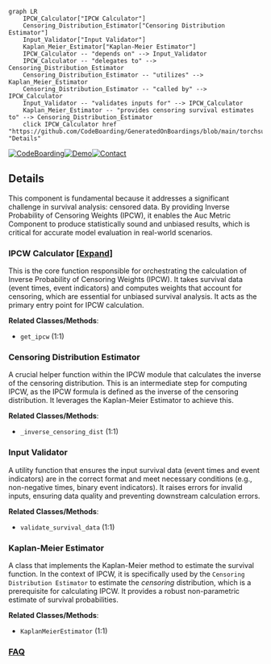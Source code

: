 ```mermaid
graph LR
    IPCW_Calculator["IPCW Calculator"]
    Censoring_Distribution_Estimator["Censoring Distribution Estimator"]
    Input_Validator["Input Validator"]
    Kaplan_Meier_Estimator["Kaplan-Meier Estimator"]
    IPCW_Calculator -- "depends on" --> Input_Validator
    IPCW_Calculator -- "delegates to" --> Censoring_Distribution_Estimator
    Censoring_Distribution_Estimator -- "utilizes" --> Kaplan_Meier_Estimator
    Censoring_Distribution_Estimator -- "called by" --> IPCW_Calculator
    Input_Validator -- "validates inputs for" --> IPCW_Calculator
    Kaplan_Meier_Estimator -- "provides censoring survival estimates to" --> Censoring_Distribution_Estimator
    click IPCW_Calculator href "https://github.com/CodeBoarding/GeneratedOnBoardings/blob/main/torchsurv/IPCW_Calculator.md" "Details"
```

[![CodeBoarding](https://img.shields.io/badge/Generated%20by-CodeBoarding-9cf?style=flat-square)](https://github.com/CodeBoarding/GeneratedOnBoardings)[![Demo](https://img.shields.io/badge/Try%20our-Demo-blue?style=flat-square)](https://www.codeboarding.org/demo)[![Contact](https://img.shields.io/badge/Contact%20us%20-%20contact@codeboarding.org-lightgrey?style=flat-square)](mailto:contact@codeboarding.org)

## Details

This component is fundamental because it addresses a significant challenge in survival analysis: censored data. By providing Inverse Probability of Censoring Weights (IPCW), it enables the Auc Metric Component to produce statistically sound and unbiased results, which is critical for accurate model evaluation in real-world scenarios.

### IPCW Calculator [[Expand]](./IPCW_Calculator.md)
This is the core function responsible for orchestrating the calculation of Inverse Probability of Censoring Weights (IPCW). It takes survival data (event times, event indicators) and computes weights that account for censoring, which are essential for unbiased survival analysis. It acts as the primary entry point for IPCW calculation.


**Related Classes/Methods**:

- `get_ipcw` (1:1)


### Censoring Distribution Estimator
A crucial helper function within the IPCW module that calculates the inverse of the censoring distribution. This is an intermediate step for computing IPCW, as the IPCW formula is defined as the inverse of the censoring distribution. It leverages the Kaplan-Meier Estimator to achieve this.


**Related Classes/Methods**:

- `_inverse_censoring_dist` (1:1)


### Input Validator
A utility function that ensures the input survival data (event times and event indicators) are in the correct format and meet necessary conditions (e.g., non-negative times, binary event indicators). It raises errors for invalid inputs, ensuring data quality and preventing downstream calculation errors.


**Related Classes/Methods**:

- `validate_survival_data` (1:1)


### Kaplan-Meier Estimator
A class that implements the Kaplan-Meier method to estimate the survival function. In the context of IPCW, it is specifically used by the `Censoring Distribution Estimator` to estimate the *censoring* distribution, which is a prerequisite for calculating IPCW. It provides a robust non-parametric estimate of survival probabilities.


**Related Classes/Methods**:

- `KaplanMeierEstimator` (1:1)




### [FAQ](https://github.com/CodeBoarding/GeneratedOnBoardings/tree/main?tab=readme-ov-file#faq)